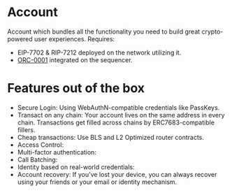 # Account

Account which bundles all the functionality you need to build great crypto-powered user experiences. Requires:
* EIP-7702 & RIP-7212 deployed on the network utilizing it.
* [ORC-0001](https://www.ithaca.xyz/writings/orc-0001) integrated on the sequencer.

# Features out of the box

* Secure Login: Using WebAuthN-compatible credentials like PassKeys.
* Transact on any chain: Your account lives on the same address in every chain. Transactions get filled across chains by ERC7683-compatible fillers.
* Cheap transactions: Use BLS and L2 Optimized router contracts.
* Access Control:
* Multi-factor authentication:
* Call Batching:
* Identity based on real-world credentials: 
* Account recovery: If you've lost your device, you can always recover using your friends or your email or identity mechanism.
